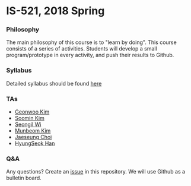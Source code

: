 # IS-521, 2018 Spring

### Philosophy

The main philosophy of this course is to "learn by doing". This course consists
of a series of activities. Students will develop a small program/prototype in
every activity, and push their results to Github.

### Syllabus

Detailed syllabus should be found [here](Syllabus.md)

### TAs

- [Geonwoo Kim](https://github.com/oxsignal)
- [Soomin Kim](https://github.com/soomin-kim)
- [Seongil Wi](https://github.com/seongil-wi)
- [Munbeom Kim](https://github.com/mikkang)
- [Jaeseung Choi](https://github.com/jchoi2022)
- [HyungSeok Han](https://github.com/DaramG)

### Q&A

Any questions? Create an [issue](Issues.md) in this repository. We will use
Github as a bulletin board.
